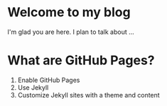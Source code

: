 # Welcome to my blog

I'm glad you are here. I plan to talk about ...


# What are GitHub Pages? 

1. Enable GitHub Pages
2. Use Jekyll
3. Customize Jekyll sites with a theme and content
